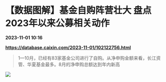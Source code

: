 # 【数据图解】基金自购阵营壮大 盘点2023年以来公募相关动作

**2023-11-01 10:16**

**https://database.caixin.com/2023-11-01/102122756.html**

> 1—10月，已经有83家基金公司进行了自购。从净申购金额来看，长江资管、华夏基金最多。8月的净申购总额达到年内新高

  

![](https://img.caixin.com/2023-11-01/169883261883756_840_560.jpg)